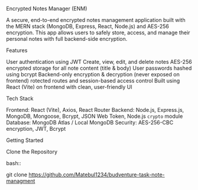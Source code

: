 Encrypted Notes Manager (ENM)

A secure, end-to-end encrypted notes management application built with the MERN stack (MongoDB, Express, React, Node.js) and AES-256 encryption. This app allows users to safely store, access, and manage their personal notes with full backend-side encryption.

Features

User authentication using JWT
Create, view, edit, and delete notes
AES-256 encrypted storage for all note content (title & body)
User passwords hashed using bcrypt
Backend-only encryption & decryption (never exposed on frontend)
rotected routes and session-based access control
Built using React (Vite) on frontend with clean, user-friendly UI

Tech Stack

Frontend: React (Vite), Axios, React Router
Backend: Node.js, Express.js, MongoDB, Mongoose, Bcrypt, JSON Web Token, Node.js `crypto` module
Database: MongoDB Atlas / Local MongoDB
Security: AES-256-CBC encryption, JWT, Bcrypt

 Getting Started

Clone the Repository

bash:: 

git clone https://github.com/Matebul1234/budventure-task-note-managment
